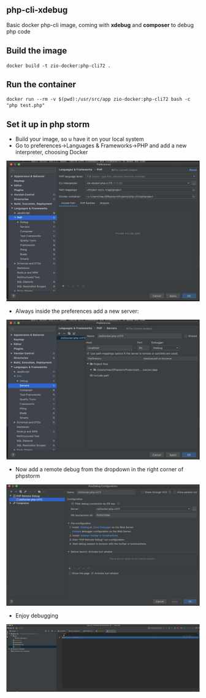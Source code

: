 php-cli-xdebug
---
Basic docker php-cli image, coming with **xdebug** and **composer** to debug php code

## Build the image
```
docker build -t zio-docker:php-cli72 .
```

## Run the container

```
docker run --rm -v $(pwd):/usr/src/app zio-docker:php-cli72 bash -c "php test.php"
```

## Set it up in php storm
* Build your image, so u have it on your local system
* Go to preferences->Languages & Frameworks->PHP and add a new interpreter, choosing Docker

![](Doc/phpstorm-addInterpreter.png)

* Always inside the preferences add a new server:

![](Doc/phpstorm-addServer.png)

* Now add a remote debug from the dropdown in the right corner of phpstorm

![](Doc/phpstorm-addRemoteDebug.png)

* Enjoy debugging

![](Doc/phpstorm-debug.png)
